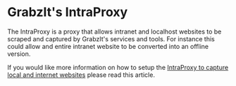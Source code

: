 # GrabzIt's IntraProxy

The IntraProxy is a proxy that allows intranet and localhost websites to be scraped and captured by GrabzIt's services and tools. For instance this could allow and entire intranet website to be converted into an offline version.

If you would like more information on how to setup the [IntraProxy to capture local and internet websites](https://grabz.it/plugins/capture-intranet-localhost-websites/) please read this article.
